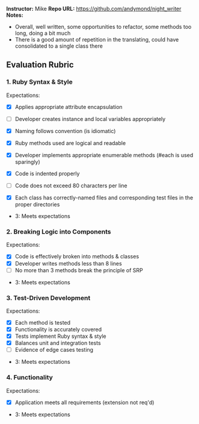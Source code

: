 **Instructor:** Mike
**Repo URL:** https://github.com/andymond/night_writer
**Notes:**
* Overall, well written, some opportunities to refactor, some methods
too long, doing a bit much
* There is a good amount of repetition in the translating, could have 
consolidated to a single class there

## Evaluation Rubric

### 1. Ruby Syntax & Style

Expectations: 

- [X] Applies appropriate attribute encapsulation  
- [ ] Developer creates instance and local variables appropriately
- [X] Naming follows convention (is idiomatic)
- [x] Ruby methods used are logical and readable  
- [x] Developer implements appropriate enumerable methods (#each is used sparingly)
- [x] Code is indented properly
- [ ] Code does not exceed 80 characters per line
- [x] Each class has correctly-named files and corresponding test files in the proper directories


* 3: Meets expectations

### 2. Breaking Logic into Components

Expectations: 

- [x] Code is effectively broken into methods & classes 
- [x] Developer writes methods less than 8 lines 
- [ ] No more than 3 methods break the principle of SRP 

* 3: Meets expectations

### 3. Test-Driven Development

Expectations: 

- [x] Each method is tested  
- [x] Functionality is accurately covered
- [x] Tests implement Ruby syntax & style   
- [x] Balances unit and integration tests 
- [ ] Evidence of edge cases testing 

* 3: Meets expectations

### 4. Functionality

Expectations: 

- [x] Application meets all requirements (extension not req'd)

* 3: Meets expectations

